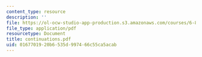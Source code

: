 ```yaml
---
content_type: resource
description: ''
file: https://ol-ocw-studio-app-production.s3.amazonaws.com/courses/6-844-computability-theory-of-and-with-scheme-spring-2003/0167701920b6535d997466c55ca5acab_continuations.pdf
file_type: application/pdf
resourcetype: Document
title: continuations.pdf
uid: 01677019-20b6-535d-9974-66c55ca5acab
---
```

